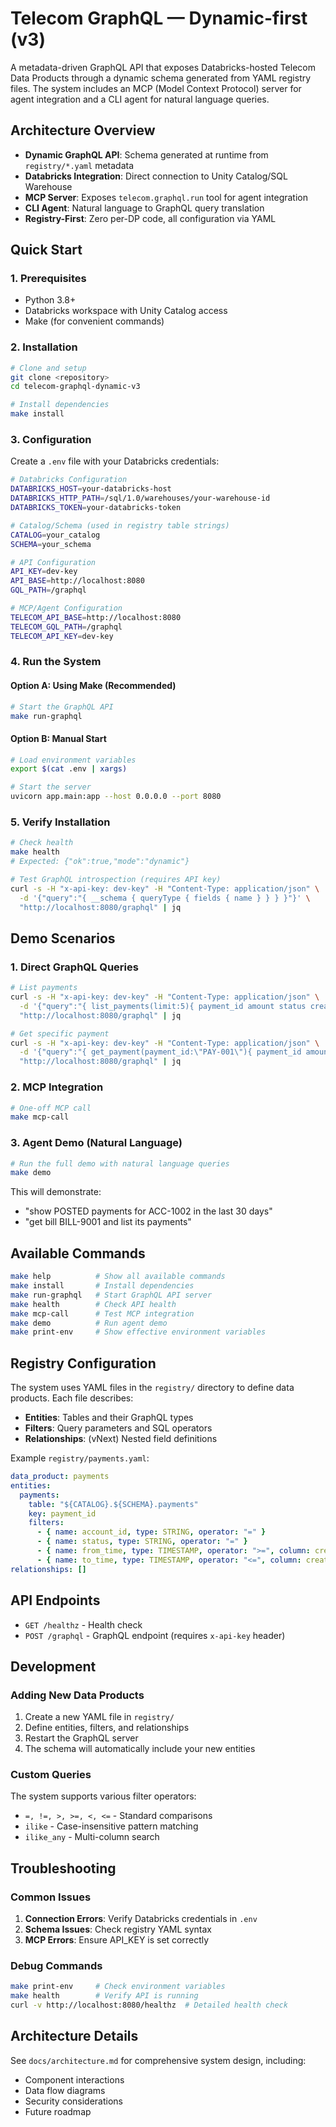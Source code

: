 # Telecom GraphQL — Dynamic-first (v3)

A metadata-driven GraphQL API that exposes Databricks-hosted Telecom Data Products through a dynamic schema generated from YAML registry files. The system includes an MCP (Model Context Protocol) server for agent integration and a CLI agent for natural language queries.

## Architecture Overview

- **Dynamic GraphQL API**: Schema generated at runtime from `registry/*.yaml` metadata
- **Databricks Integration**: Direct connection to Unity Catalog/SQL Warehouse
- **MCP Server**: Exposes `telecom.graphql.run` tool for agent integration
- **CLI Agent**: Natural language to GraphQL query translation
- **Registry-First**: Zero per-DP code, all configuration via YAML

## Quick Start

### 1. Prerequisites
- Python 3.8+
- Databricks workspace with Unity Catalog access
- Make (for convenient commands)

### 2. Installation
```bash
# Clone and setup
git clone <repository>
cd telecom-graphql-dynamic-v3

# Install dependencies
make install
```

### 3. Configuration
Create a `.env` file with your Databricks credentials:

```bash
# Databricks Configuration
DATABRICKS_HOST=your-databricks-host
DATABRICKS_HTTP_PATH=/sql/1.0/warehouses/your-warehouse-id
DATABRICKS_TOKEN=your-databricks-token

# Catalog/Schema (used in registry table strings)
CATALOG=your_catalog
SCHEMA=your_schema

# API Configuration
API_KEY=dev-key
API_BASE=http://localhost:8080
GQL_PATH=/graphql

# MCP/Agent Configuration
TELECOM_API_BASE=http://localhost:8080
TELECOM_GQL_PATH=/graphql
TELECOM_API_KEY=dev-key
```

### 4. Run the System

#### Option A: Using Make (Recommended)
```bash
# Start the GraphQL API
make run-graphql
```

#### Option B: Manual Start
```bash
# Load environment variables
export $(cat .env | xargs)

# Start the server
uvicorn app.main:app --host 0.0.0.0 --port 8080
```

### 5. Verify Installation
```bash
# Check health
make health
# Expected: {"ok":true,"mode":"dynamic"}

# Test GraphQL introspection (requires API key)
curl -s -H "x-api-key: dev-key" -H "Content-Type: application/json" \
  -d '{"query":"{ __schema { queryType { fields { name } } } }"}' \
  "http://localhost:8080/graphql" | jq
```

## Demo Scenarios

### 1. Direct GraphQL Queries
```bash
# List payments
curl -s -H "x-api-key: dev-key" -H "Content-Type: application/json" \
  -d '{"query":"{ list_payments(limit:5){ payment_id amount status created_at } }"}' \
  "http://localhost:8080/graphql" | jq

# Get specific payment
curl -s -H "x-api-key: dev-key" -H "Content-Type: application/json" \
  -d '{"query":"{ get_payment(payment_id:\"PAY-001\"){ payment_id amount status } }"}' \
  "http://localhost:8080/graphql" | jq
```

### 2. MCP Integration
```bash
# One-off MCP call
make mcp-call
```

### 3. Agent Demo (Natural Language)
```bash
# Run the full demo with natural language queries
make demo
```

This will demonstrate:
- "show POSTED payments for ACC-1002 in the last 30 days"
- "get bill BILL-9001 and list its payments"

## Available Commands

```bash
make help          # Show all available commands
make install       # Install dependencies
make run-graphql   # Start GraphQL API server
make health        # Check API health
make mcp-call      # Test MCP integration
make demo          # Run agent demo
make print-env     # Show effective environment variables
```

## Registry Configuration

The system uses YAML files in the `registry/` directory to define data products. Each file describes:
- **Entities**: Tables and their GraphQL types
- **Filters**: Query parameters and SQL operators
- **Relationships**: (vNext) Nested field definitions

Example `registry/payments.yaml`:
```yaml
data_product: payments
entities:
  payments:
    table: "${CATALOG}.${SCHEMA}.payments"
    key: payment_id
    filters:
      - { name: account_id, type: STRING, operator: "=" }
      - { name: status, type: STRING, operator: "=" }
      - { name: from_time, type: TIMESTAMP, operator: ">=", column: created_at }
      - { name: to_time, type: TIMESTAMP, operator: "<=", column: created_at }
relationships: []
```

## API Endpoints

- `GET /healthz` - Health check
- `POST /graphql` - GraphQL endpoint (requires `x-api-key` header)

## Development

### Adding New Data Products
1. Create a new YAML file in `registry/`
2. Define entities, filters, and relationships
3. Restart the GraphQL server
4. The schema will automatically include your new entities

### Custom Queries
The system supports various filter operators:
- `=, !=, >, >=, <, <=` - Standard comparisons
- `ilike` - Case-insensitive pattern matching
- `ilike_any` - Multi-column search

## Troubleshooting

### Common Issues
1. **Connection Errors**: Verify Databricks credentials in `.env`
2. **Schema Issues**: Check registry YAML syntax
3. **MCP Errors**: Ensure API_KEY is set correctly

### Debug Commands
```bash
make print-env     # Check environment variables
make health        # Verify API is running
curl -v http://localhost:8080/healthz  # Detailed health check
```

## Architecture Details

See `docs/architecture.md` for comprehensive system design, including:
- Component interactions
- Data flow diagrams
- Security considerations
- Future roadmap
